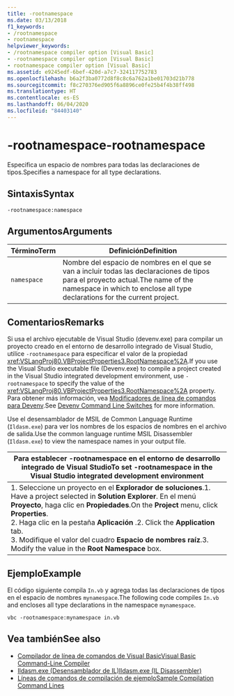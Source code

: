 ```yaml
---
title: -rootnamespace
ms.date: 03/13/2018
f1_keywords:
- /rootnamespace
- rootnamespace
helpviewer_keywords:
- /rootnamespace compiler option [Visual Basic]
- -rootnamespace compiler option [Visual Basic]
- rootnamespace compiler option [Visual Basic]
ms.assetid: e9245edf-6bef-420d-a7c7-324117752783
ms.openlocfilehash: b6a2f3ba0772d8f8c8c6a762a1be01703d21b778
ms.sourcegitcommit: f8c270376ed905f6a8896ce0fe25b4f4b38ff498
ms.translationtype: HT
ms.contentlocale: es-ES
ms.lasthandoff: 06/04/2020
ms.locfileid: "84403140"
---
```

# <a name="-rootnamespace"></a><span data-ttu-id="d8ed6-102">-rootnamespace</span><span class="sxs-lookup"><span data-stu-id="d8ed6-102">-rootnamespace</span></span>
<span data-ttu-id="d8ed6-103">Especifica un espacio de nombres para todas las declaraciones de tipos.</span><span class="sxs-lookup"><span data-stu-id="d8ed6-103">Specifies a namespace for all type declarations.</span></span>  
  
## <a name="syntax"></a><span data-ttu-id="d8ed6-104">Sintaxis</span><span class="sxs-lookup"><span data-stu-id="d8ed6-104">Syntax</span></span>  
  
```console  
-rootnamespace:namespace  
```  
  
## <a name="arguments"></a><span data-ttu-id="d8ed6-105">Argumentos</span><span class="sxs-lookup"><span data-stu-id="d8ed6-105">Arguments</span></span>  
  
|<span data-ttu-id="d8ed6-106">Término</span><span class="sxs-lookup"><span data-stu-id="d8ed6-106">Term</span></span>|<span data-ttu-id="d8ed6-107">Definición</span><span class="sxs-lookup"><span data-stu-id="d8ed6-107">Definition</span></span>|  
|---|---|  
|`namespace`|<span data-ttu-id="d8ed6-108">Nombre del espacio de nombres en el que se van a incluir todas las declaraciones de tipos para el proyecto actual.</span><span class="sxs-lookup"><span data-stu-id="d8ed6-108">The name of the namespace in which to enclose all type declarations for the current project.</span></span>|  
  
## <a name="remarks"></a><span data-ttu-id="d8ed6-109">Comentarios</span><span class="sxs-lookup"><span data-stu-id="d8ed6-109">Remarks</span></span>  
 <span data-ttu-id="d8ed6-110">Si usa el archivo ejecutable de Visual Studio (devenv.exe) para compilar un proyecto creado en el entorno de desarrollo integrado de Visual Studio, utilice `-rootnamespace` para especificar el valor de la propiedad <xref:VSLangProj80.VBProjectProperties3.RootNamespace%2A>.</span><span class="sxs-lookup"><span data-stu-id="d8ed6-110">If you use the Visual Studio executable file (Devenv.exe) to compile a project created in the Visual Studio integrated development environment, use `-rootnamespace` to specify the value of the <xref:VSLangProj80.VBProjectProperties3.RootNamespace%2A> property.</span></span> <span data-ttu-id="d8ed6-111">Para obtener más información, vea [Modificadores de línea de comandos para Devenv](/visualstudio/ide/reference/devenv-command-line-switches).</span><span class="sxs-lookup"><span data-stu-id="d8ed6-111">See [Devenv Command Line Switches](/visualstudio/ide/reference/devenv-command-line-switches) for more information.</span></span>  
  
 <span data-ttu-id="d8ed6-112">Use el desensamblador de MSIL de Common Language Runtime (`Ildasm.exe`) para ver los nombres de los espacios de nombres en el archivo de salida.</span><span class="sxs-lookup"><span data-stu-id="d8ed6-112">Use the common language runtime MSIL Disassembler (`Ildasm.exe`) to view the namespace names in your output file.</span></span>  
  
|<span data-ttu-id="d8ed6-113">Para establecer -rootnamespace en el entorno de desarrollo integrado de Visual Studio</span><span class="sxs-lookup"><span data-stu-id="d8ed6-113">To set -rootnamespace in the Visual Studio integrated development environment</span></span>|  
|---|  
|<span data-ttu-id="d8ed6-114">1.  Seleccione un proyecto en el **Explorador de soluciones**.</span><span class="sxs-lookup"><span data-stu-id="d8ed6-114">1.  Have a project selected in **Solution Explorer**.</span></span> <span data-ttu-id="d8ed6-115">En el menú **Proyecto**, haga clic en **Propiedades**.</span><span class="sxs-lookup"><span data-stu-id="d8ed6-115">On the **Project** menu, click **Properties**.</span></span> <br /><span data-ttu-id="d8ed6-116">2.  Haga clic en la pestaña **Aplicación** .</span><span class="sxs-lookup"><span data-stu-id="d8ed6-116">2.  Click the **Application** tab.</span></span><br /><span data-ttu-id="d8ed6-117">3.  Modifique el valor del cuadro **Espacio de nombres raíz**.</span><span class="sxs-lookup"><span data-stu-id="d8ed6-117">3.  Modify the value in the **Root Namespace** box.</span></span>|  
  
## <a name="example"></a><span data-ttu-id="d8ed6-118">Ejemplo</span><span class="sxs-lookup"><span data-stu-id="d8ed6-118">Example</span></span>  
 <span data-ttu-id="d8ed6-119">El código siguiente compila `In.vb` y agrega todas las declaraciones de tipos en el espacio de nombres `mynamespace`.</span><span class="sxs-lookup"><span data-stu-id="d8ed6-119">The following code compiles `In.vb` and encloses all type declarations in the namespace `mynamespace`.</span></span>  
  
```console
vbc -rootnamespace:mynamespace in.vb  
```  
  
## <a name="see-also"></a><span data-ttu-id="d8ed6-120">Vea también</span><span class="sxs-lookup"><span data-stu-id="d8ed6-120">See also</span></span>

- [<span data-ttu-id="d8ed6-121">Compilador de línea de comandos de Visual Basic</span><span class="sxs-lookup"><span data-stu-id="d8ed6-121">Visual Basic Command-Line Compiler</span></span>](index.md)
- [<span data-ttu-id="d8ed6-122">Ildasm.exe (Desensamblador de IL)</span><span class="sxs-lookup"><span data-stu-id="d8ed6-122">Ildasm.exe (IL Disassembler)</span></span>](../../../framework/tools/ildasm-exe-il-disassembler.md)
- [<span data-ttu-id="d8ed6-123">Líneas de comandos de compilación de ejemplo</span><span class="sxs-lookup"><span data-stu-id="d8ed6-123">Sample Compilation Command Lines</span></span>](sample-compilation-command-lines.md)
